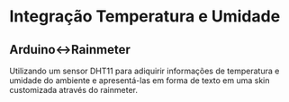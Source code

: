 # Integração Temperatura e Umidade
## Arduino<->Rainmeter

Utilizando um sensor DHT11 para adiquirir informações de temperatura e umidade do ambiente e apresentá-las em forma de texto em uma skin customizada através do rainmeter.